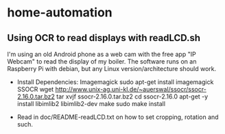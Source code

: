 home-automation
===============


Using OCR to read displays with readLCD.sh
---------------------------

I'm using an old Android phone as a web cam with the free app "IP Webcam" to read the display of my boiler.
The software runs on an Raspberry Pi with debian, but any Linux version/architecture should work.

* Install Dependencies:
Imagemagick
 sudo apt-get install imagemagick
SSOCR
 wget http://www.unix-ag.uni-kl.de/~auerswal/ssocr/ssocr-2.16.0.tar.bz2
 tar xvjf ssocr-2.16.0.tar.bz2
 cd ssocr-2.16.0
 apt-get -y install libimlib2 libimlib2-dev
 make
 sudo make install

* Read in doc/README-readLCD.txt on how to set cropping, rotation and such.
